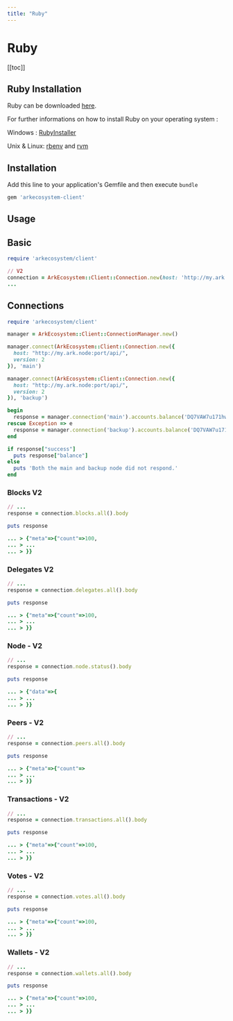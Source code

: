 ```yaml
---
title: "Ruby"
---
```


# Ruby

[[toc]]

## Ruby Installation

Ruby can be downloaded [here](https://www.ruby-lang.org/en/downloads/).

For further informations on how to install Ruby on your operating system : 

Windows : [RubyInstaller](https://rubyinstaller.org/)

Unix & Linux: [rbenv](https://github.com/rbenv/rbenv) and [rvm](http://rvm.io/)


## Installation

Add this line to your application's Gemfile and then execute `bundle`

```bash
gem 'arkecosystem-client'
```

## Usage


## Basic
```ruby
require 'arkecosystem/client'

// V2
connection = ArkEcosystem::Client::Connection.new(host: 'http://my.ark.node:port/api/', version: 2)
... 

```

## Connections

```ruby
require 'arkecosystem/client'

manager = ArkEcosystem::Client::ConnectionManager.new()

manager.connect(ArkEcosystem::Client::Connection.new({
  host: "http://my.ark.node:port/api/",
  version: 2
}), 'main')

manager.connect(ArkEcosystem::Client::Connection.new({
  host: "http://my.ark.node:port/api/",
  version: 2
}), 'backup')

begin
  response = manager.connection('main').accounts.balance('DQ7VAW7u171hwDW75R1BqfHbA9yiKRCBSh').body
rescue Exception => e
  response = manager.connection('backup').accounts.balance('DQ7VAW7u171hwDW75R1BqfHbA9yiKRCBSh').body
end

if response["success"]
  puts response["balance"]
else
  puts 'Both the main and backup node did not respond.'
end
```

### Blocks V2

```ruby
// ...
response = connection.blocks.all().body

puts response

... > {"meta"=>{"count"=>100,
... > ...
... > }}
```

### Delegates V2

```ruby
// ...
response = connection.delegates.all().body

puts response

... > {"meta"=>{"count"=>100,
... > ...
... > }}
```

### Node - V2

```ruby
// ...
response = connection.node.status().body

puts response

... > {"data"=>{
... > ...
... > }}
```

### Peers - V2

```ruby
// ...
response = connection.peers.all().body

puts response

... > {"meta"=>{"count"=>
... > ...
... > }}
```

### Transactions - V2

```ruby
// ...
response = connection.transactions.all().body

puts response

... > {"meta"=>{"count"=>100,
... > ...
... > }}
```

### Votes - V2

```ruby
// ...
response = connection.votes.all().body

puts response

... > {"meta"=>{"count"=>100,
... > ...
... > }}
```

### Wallets - V2

```ruby
// ...
response = connection.wallets.all().body

puts response

... > {"meta"=>{"count"=>100,
... > ...
... > }}
```
